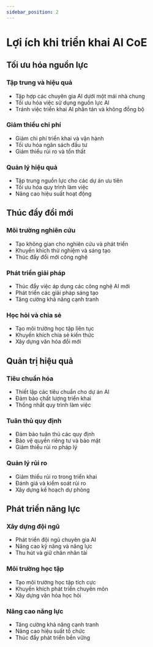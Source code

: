 ```yaml
---
sidebar_position: 2
---
```


# Lợi ích khi triển khai AI CoE

## Tối ưu hóa nguồn lực

### Tập trung và hiệu quả
- Tập hợp các chuyên gia AI dưới một mái nhà chung
- Tối ưu hóa việc sử dụng nguồn lực AI
- Tránh việc triển khai AI phân tán và không đồng bộ

### Giảm thiểu chi phí
- Giảm chi phí triển khai và vận hành
- Tối ưu hóa ngân sách đầu tư
- Giảm thiểu rủi ro và tổn thất

### Quản lý hiệu quả
- Tập trung nguồn lực cho các dự án ưu tiên
- Tối ưu hóa quy trình làm việc
- Nâng cao hiệu suất hoạt động

## Thúc đẩy đổi mới

### Môi trường nghiên cứu
- Tạo không gian cho nghiên cứu và phát triển
- Khuyến khích thử nghiệm và sáng tạo
- Thúc đẩy đổi mới công nghệ

### Phát triển giải pháp
- Thúc đẩy việc áp dụng các công nghệ AI mới
- Phát triển các giải pháp sáng tạo
- Tăng cường khả năng cạnh tranh

### Học hỏi và chia sẻ
- Tạo môi trường học tập liên tục
- Khuyến khích chia sẻ kiến thức
- Xây dựng văn hóa đổi mới

## Quản trị hiệu quả

### Tiêu chuẩn hóa
- Thiết lập các tiêu chuẩn cho dự án AI
- Đảm bảo chất lượng triển khai
- Thống nhất quy trình làm việc

### Tuân thủ quy định
- Đảm bảo tuân thủ các quy định
- Bảo vệ quyền riêng tư và bảo mật
- Giảm thiểu rủi ro pháp lý

### Quản lý rủi ro
- Giảm thiểu rủi ro trong triển khai
- Đánh giá và kiểm soát rủi ro
- Xây dựng kế hoạch dự phòng

## Phát triển năng lực

### Xây dựng đội ngũ
- Phát triển đội ngũ chuyên gia AI
- Nâng cao kỹ năng và năng lực
- Thu hút và giữ chân nhân tài

### Môi trường học tập
- Tạo môi trường học tập tích cực
- Khuyến khích phát triển chuyên môn
- Xây dựng văn hóa học hỏi

### Nâng cao năng lực
- Tăng cường khả năng cạnh tranh
- Nâng cao hiệu suất tổ chức
- Thúc đẩy phát triển bền vững 